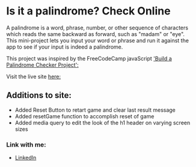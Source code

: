 # Is it a palindrome? Check Online

A palindrome is a word, phrase, number, or other sequence of characters which reads the same backward as forward, such as "madam" or "eye". This mini-project lets you input your word or phrase and run it against the app to see if your input is indeed a palindrome.

This project was inspired by the FreeCodeCamp javaScript ['Build a Palindrome Checker Project':](https://www.freecodecamp.org/learn/javascript-algorithms-and-data-structures-v8/#build-a-palindrome-checker-project)

Visit the live site [here:](https://ericjonesdev.github.io/palindrome-checker/)

## Additions to site:
-   Added Reset Button to retart game and clear last result message
-   Added resetGame function to accomplish reset of game
-   Added media query to edit the look of the h1 header on varying screen sizes

### Link with me:
-  [LinkedIn](https://www.linkedin.com/in/ericnathanieljones/)